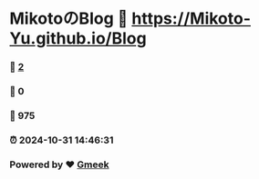 # MikotoのBlog :link: https://Mikoto-Yu.github.io/Blog 
### :page_facing_up: [2](https://Mikoto-Yu.github.io/Blog/tag.html) 
### :speech_balloon: 0 
### :hibiscus: 975 
### :alarm_clock: 2024-10-31 14:46:31 
### Powered by :heart: [Gmeek](https://github.com/Meekdai/Gmeek)
